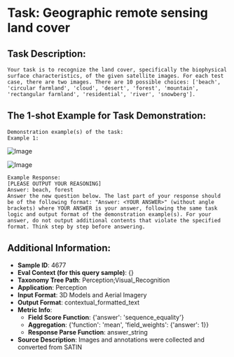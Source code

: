 # Task: Geographic remote sensing land cover

## Task Description:

```
Your task is to recognize the land cover, specifically the biophysical surface characteristics, of the given satellite images. For each test case, there are two images. There are 10 possible choices: ['beach', 'circular farmland', 'cloud', 'desert', 'forest', 'mountain', 'rectangular farmland', 'residential', 'river', 'snowberg'].
```

## The 1-shot Example for Task Demonstration:

```
Demonstration example(s) of the task:
Example 1:
```

![Image](1_beach.png)

![Image](1_forest.png)

```
Example Response:
[PLEASE OUTPUT YOUR REASONING]
Answer: beach, forest
Answer the new question below. The last part of your response should be of the following format: "Answer: <YOUR ANSWER>" (without angle brackets) where YOUR ANSWER is your answer, following the same task logic and output format of the demonstration example(s). For your answer, do not output additional contents that violate the specified format. Think step by step before answering.
```

## Additional Information:

- **Sample ID**: 4677
- **Eval Context (for this query sample)**: {}
- **Taxonomy Tree Path**: Perception;Visual_Recognition
- **Application**: Perception
- **Input Format**: 3D Models and Aerial Imagery
- **Output Format**: contextual_formatted_text
- **Metric Info**:
  - **Field Score Function**: {'answer': 'sequence_equality'}
  - **Aggregation**: {'function': 'mean', 'field_weights': {'answer': 1}}
  - **Response Parse Function**: answer_string
- **Source Description**: Images and annotations were collected and converted from SATIN
